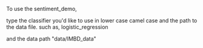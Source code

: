 To use the sentiment_demo,

type the classifier you'd like to use in lower case camel case and the path
to the data file.  such as,
logistic_regression

and the data path "data/IMBD_data"
